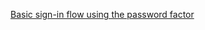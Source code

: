 [Basic sign-in flow using the password factor](/docs/guides/oie-embedded-sdk-use-case-basic-sign-in/nodejs/main/) <!--File needs review-->
